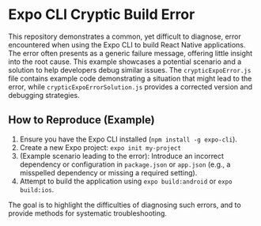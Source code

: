 # Expo CLI Cryptic Build Error

This repository demonstrates a common, yet difficult to diagnose, error encountered when using the Expo CLI to build React Native applications.  The error often presents as a generic failure message, offering little insight into the root cause. This example showcases a potential scenario and a solution to help developers debug similar issues.  The `crypticExpoError.js` file contains example code demonstrating a situation that might lead to the error, while `crypticExpoErrorSolution.js` provides a corrected version and debugging strategies. 

## How to Reproduce (Example)

1.  Ensure you have the Expo CLI installed (`npm install -g expo-cli`).
2.  Create a new Expo project: `expo init my-project`
3.  (Example scenario leading to the error):  Introduce an incorrect dependency or configuration in `package.json` or `app.json` (e.g., a misspelled dependency or missing a required setting). 
4.  Attempt to build the application using `expo build:android` or `expo build:ios`.

The goal is to highlight the difficulties of diagnosing such errors, and to provide methods for systematic troubleshooting. 
